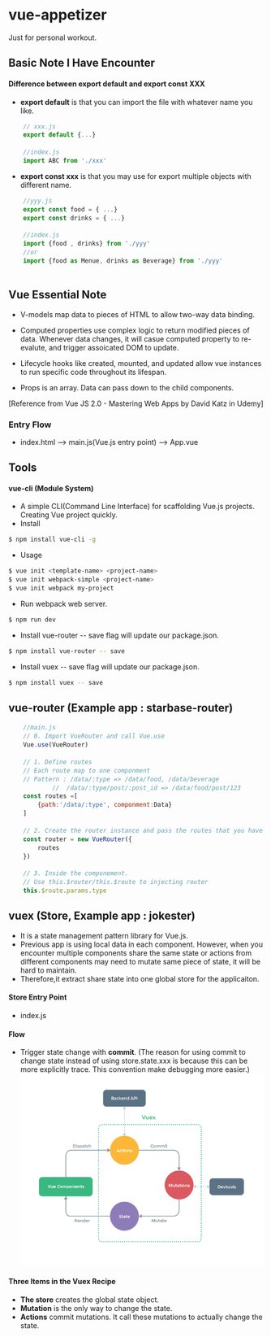 # vue-appetizer
Just for personal workout.

## Basic Note I Have Encounter
#### Difference between export default and export const XXX
- **export default** is that you can import the file with whatever name you like. 
``` js
    // xxx.js
    export default {...}

    //index.js
    import ABC from './xxx'
```
- **export const xxx** is that you may use for export multiple objects with different name. 
```js
    //yyy.js
    export const food = { ...}
    export const drinks = { ...}

    //index.js
    import {food , drinks} from './yyy'
    //or 
    import {food as Menue, drinks as Beverage} from './yyy'
    
```


## Vue Essential Note
- V-models map data to pieces of HTML to allow two-way data binding.

- Computed properties use complex logic to return modified pieces of data. Whenever data changes, it will casue computed property to re-evalute, and trigger assoicated DOM to update.

- Lifecycle hooks like created, mounted, and updated allow vue instances to run specific code throughout its lifespan.

- Props is an array. Data can pass down to the child components.

[Reference from Vue JS 2.0 - Mastering Web Apps by 
David Katz in Udemy]

### Entry Flow
- index.html --> main.js(Vue.js entry point) --> App.vue

## Tools
#### vue-cli (Module System)
- A simple CLI(Command Line Interface) for scaffolding Vue.js projects. Creating Vue project quickly.
- Install
``` bash
$ npm install vue-cli -g
```
- Usage
``` bash
$ vue init <template-name> <project-name>
$ vue init webpack-simple <project-name>
$ vue init webpack my-project
```
- Run webpack web server. 
``` bash
$ npm run dev
```
- Install vue-router
-- save flag will update our package.json. 
``` bash
$ npm install vue-router -- save
```
- Install vuex
-- save flag will update our package.json. 
``` bash
$ npm install vuex -- save
```

## vue-router (Example app : starbase-router)
``` js
    //main.js
    // 0. Import VueRouter and call Vue.use
    Vue.use(VueRouter)

    // 1. Define routes
    // Each route map to one componment
    // Pattern : /data/:type => /data/food, /data/beverage
            //  /data/:type/post/:post_id => /data/food/post/123
    const routes =[
        {path:'/data/:type', componment:Data}
    ]

    // 2. Create the router instance and pass the routes that you have defined
    const router = new VueRouter({
        routes
    })

    // 3. Inside the componement.
    // Use this.$router/this.$route to injecting router
    this.$route.params.type
```

## vuex (Store, Example app : jokester)
- It is a state management pattern library for Vue.js.
- Previous app is using local data in each component. However, when you encounter multiple components share the same state or actions from different components may need to mutate same piece of state, it will be hard to maintain.
- Therefore,it extract share state into one global store for the applicaiton.

#### Store Entry Point
- index.js

#### Flow
- Trigger state change with **commit**. 
(The reason for using commit to change state instead of using store.state.xxx is because this can be more explicitly trace. This convention make debugging more easier.)
![Image from vuejs.org](./imgs/vuex.png)

#### Three Items in the Vuex Recipe
- **The store** creates the global state object.
- **Mutation** is the only way to change the state.
- **Actions** commit mutations. It call these mutations to actually change the state.